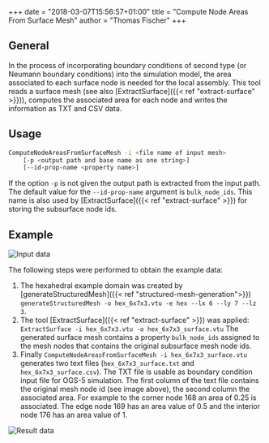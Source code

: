 +++
date = "2018-03-07T15:56:57+01:00"
title = "Compute Node Areas From Surface Mesh"
author = "Thomas Fischer"
+++

## General

In the process of incorporating boundary conditions of second type (or Neumann boundary conditions) into the simulation model, the area associated to each surface node is needed for the local assembly. This tool reads a surface mesh (see also [ExtractSurface]({{< ref "extract-surface" >}})), computes the associated area for each node and writes the information as TXT and CSV data.

## Usage

```bash
ComputeNodeAreasFromSurfaceMesh -i <file name of input mesh>
    [-p <output path and base name as one string>]
    [--id-prop-name <property name>]
```

If the option `-p` is not given the output path is extracted from the input path. The default value for the `--id-prop-name` argument is `bulk_node_ids`. This name is also used by [ExtractSurface]({{< ref "extract-surface" >}}) for storing the subsurface node ids.

## Example

![Input data](ExampleComputeSurfaceNodeAreasFromSurfaceMesh.png)

The following steps were performed to obtain the example data:

 1. The hexahedral example domain was created by [generateStructuredMesh]({{< ref "structured-mesh-generation">}}) `generateStructuredMesh -o hex_6x7x3.vtu -e hex --lx 6 --ly 7 --lz 3`.
 2. The tool [ExtractSurface]({{< ref "extract-surface" >}}) was applied:
 `ExtractSurface -i hex_6x7x3.vtu -o hex_6x7x3_surface.vtu`
  The generated surface mesh contains a property `bulk_node_ids` assigned to the mesh nodes that contains the original subsurface mesh node ids.
 3. Finally `ComputeNodeAreasFromSurfaceMesh -i hex_6x7x3_surface.vtu` generates two text files (`hex_6x7x3_surface.txt` and `hex_6x7x3_surface.csv`). The TXT file is usable as boundary condition input file for OGS-5 simulation. The first column of the text file contains the original mesh node id (see image above), the second column the associated area. For example to the corner node 168 an area of 0.25 is associated. The edge node 169 has an area value of 0.5 and the interior node 176 has an area value of 1.

![Result data](ExampleComputeSurfaceNodeAreasFromSurfaceMesh-Result.png)
